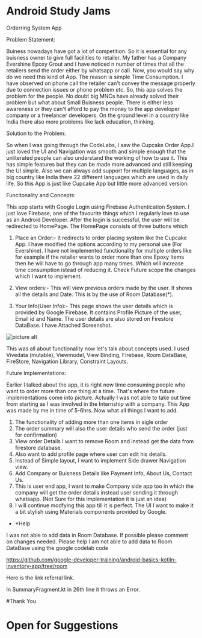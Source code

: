 # Android Study Jams

Orderring System App

Problem Statement:

Buiness nowadays have got a lot of competition. So it is essential for any buisness owner to give full facilities to retailer. My father has a Company Evershine Epoxy Grout and I have noticed n number of times that all the retailers send the order either by whatsapp or call. Now, you would say why do we need this kind of App. The reason is simple Time Consumption. I have observed on phone call the retailer can't convey the message properly due to connection issues or phone problem etc. So, this app solves the problem for the people. No doubt big MNCs have already solved their problem but what about Small Buisness people. There is either less awareness or they can't afford to pay the money to the app developer company or a freelancer developers. On the ground level in a country like India there also more problems like lack education, thinking.


Solution to the Problem: 

So when I was going through the CodeLabs, I saw the Cupcake Order App.I just loved the UI and Navigation was smooth and simple enough that the unliterated people can also understand the working of how to use it. This has simple features but they can be made more advanced and still keeping the UI simple. Also we can always add support for multiple languages, as in big country like India there 22 different languages which are used in daily life. So this App is just like Cupcake App but little more advanced version.

Funcitonality and Concepts:

This app starts with Google Login using Firebase Authentication System. I just love Firebase, one of the favourite things which I regularly love to use as an Android Developer. After the login is successful, the user will be redirected to HomePage. The HomePage consists of three buttons which 

1. Place an Order:- It redirects to order placing system like the Cupcake App. I have modified the options according to my personal use (For Evershine). I have not implemented functionality for multiple orders like for example if the retailer wants to order more than one Epoxy Items then he will have to go through app many times. Which will increase time consumption istead of reducing it. Check Future scope the changes which I want to implement.

2. View orders:- This will view previous orders made by the user. It shows all the details and Date. This is by the use of Room Database(*).

3. Your Info(User Info):- This page shows the user details which is provided by Google Firebase. It contains Profile Picture of the user, Email id and Name. The user details are also stored on Firestore DataBase. I have Attached Screenshot.


![picture alt](https://drive.google.com/file/d/1eBEmbXIDW_QBL7glr5nML0zk8pdQyLv5/view?usp=sharing)

This was all about functionality now let's talk about concepts used. I used Vivedata (mutable), Viewmodel, View Binding, Firebase, Room DataBase, FireStore, Navigation Library, Constraint Layouts.

Future Implementations:

Earlier I talked about the app, it is right now time consuming people who want to order more than one thing at a time. That's where the future implementations come into picture. Actually I was not able to take out time from starting as I was involved in the Internship with a company. This App was made by me in time of 5-6hrs. Now what all things I want to add.
1. The functionality of adding more than one items in sigle order
2. The order summary will also the user details who send the order (just for confirmation)
3. View order Details I want to remove Room and instead get the data from firestore database.
4. Also want to add profile page where user can edit his details.
5. Instead of Simple layout, I want to implement Side drawer Navigation view. 
6. Add Company or Buisness Details like Payment Info, About Us, Contact Us.
7. This is user end app, I want to make Company side app too in which the company will get the order details instead user sending it through whatsapp. (Not Sure for this implementation it is just an idea)
8. I will continue modfying this app till it is perfect. The UI I want to make it a bit stylish using Materials components provided by Google.


* *Help

I was not able to add data in Room Database. If possible please comment on changes needed.
Please help I am not able to add data to Room DataBase using the google codelab code

https://github.com/google-developer-training/android-basics-kotlin-inventory-app/tree/room

Here is the link referral link.

In SummaryFragment.kt in 26th line it throws an Error.


#Thank You 
# Open for Suggestions
